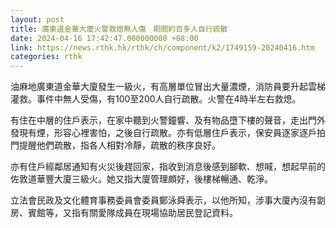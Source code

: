 ```yaml
---
layout: post
title: 廣東道金華大廈火警救熄無人傷　期間約百多人自行疏散
date: 2024-04-16 17:42:47.000000000 +08:00
link: https://news.rthk.hk/rthk/ch/component/k2/1749159-20240416.htm
categories: rthk
---
```


油麻地廣東道金華大廈發生一級火，有高層單位冒出大量濃煙，消防員要升起雲梯灌救。事件中無人受傷，有100至200人自行疏散。火警在4時半左右救熄。

有住在中層的住戶表示，在家中聽到火警鐘響、及有物品墮下樓的聲音，走出門外發現有煙，形容心裡害怕，之後自行疏散。亦有低層住戶表示，保安員逐家逐戶拍門提醒他們疏散，指各人相對冷靜，疏散的秩序良好。

亦有住戶經鄰居通知有火災後趕回家，指收到消息後感到腳軟、想喊，想起早前的佐敦道華豐大廈三級火。她又指大廈管理頗好，後樓梯暢通、乾淨。

立法會民政及文化體育事務委員會委員鄭泳舜表示，以他所知，涉事大廈內沒有劏房、賓館等，又指有關愛隊成員在現場協助居民登記資料。
